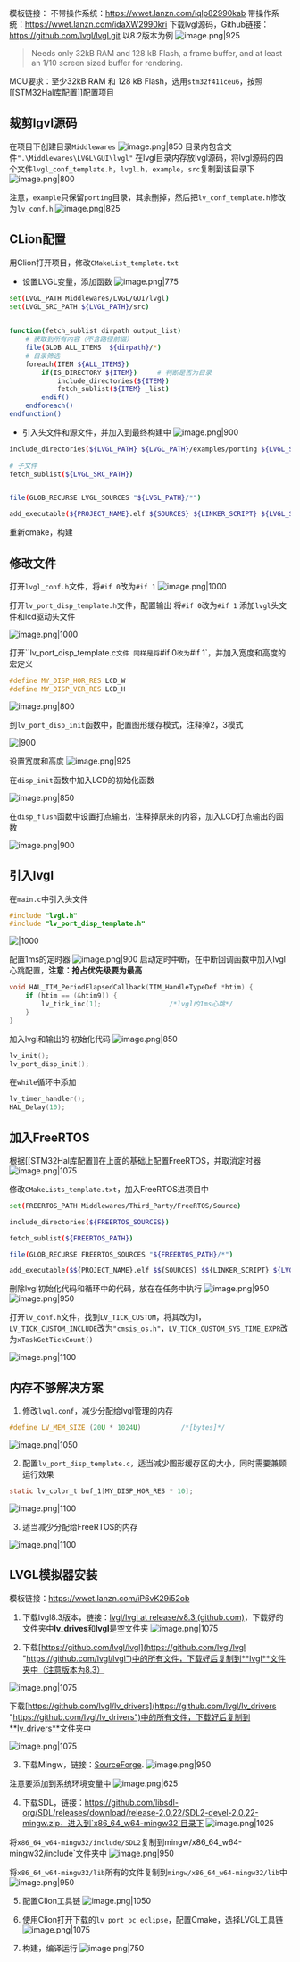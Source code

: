 模板链接：
不带操作系统：https://wwet.lanzn.com/iqlp82990kab
带操作系统：https://wwet.lanzn.com/idaXW2990kri
下载lvgl源码，Github链接：https://github.com/lvgl/lvgl.git
以8.2版本为例
![image.png|925](https://cdn.jsdelivr.net/gh/xuezhaorong/Picgo//Source/fix-dir/picgo/picgo-clipboard-images/2024/09/04/12-35-28-03d24528baed7efe607fbfe0aeab63f9-20240904123527-2dee1d.png)

> Needs only 32kB RAM and 128 kB Flash, a frame buffer, and at least an 1/10 screen sized buffer for rendering.

MCU要求：至少32kB RAM 和 128 kB Flash，选用`stm32f411ceu6`，按照[[STM32Hal库配置]]配置项目

## 裁剪lgvl源码
在项目下创建目录`Middlewares`
![image.png|850](https://cdn.jsdelivr.net/gh/xuezhaorong/Picgo//Source/fix-dir/picgo/picgo-clipboard-images/2024/09/04/12-41-58-e14bfcfa9c5a769767ada91c6e60e74c-20240904124157-05f3ab.png)
目录内包含文件`".\Middlewares\LVGL\GUI\lvgl"`
在lvgl目录内存放lvgl源码，将lvgl源码的四个文件`lvgl_conf_template.h`，`lvgl.h`，`example`，`src`复制到该目录下
![image.png|800](https://cdn.jsdelivr.net/gh/xuezhaorong/Picgo//Source/fix-dir/picgo/picgo-clipboard-images/2024/09/04/12-44-05-9a2bbdb995484a0c85d0b5b041c4a948-20240904124405-6451d8.png)

注意，`example`只保留`porting`目录，其余删掉，然后把`lv_conf_template.h`修改为`lv_conf.h`
![image.png|825](https://cdn.jsdelivr.net/gh/xuezhaorong/Picgo//Source/fix-dir/picgo/picgo-clipboard-images/2024/09/04/12-51-51-686cdab34d308106b0620f44adb17a2a-20240904125151-93487e.png)

## CLion配置
用Clion打开项目，修改`CMakeList_template.txt`
* 设置LVGL变量，添加函数
![image.png|775](https://cdn.jsdelivr.net/gh/xuezhaorong/Picgo//Source/fix-dir/picgo/picgo-clipboard-images/2024/09/04/12-48-10-83a9fb5bd044c8a0f53e2729662f188b-20240904124810-15d7e3.png)

```bash
set(LVGL_PATH Middlewares/LVGL/GUI/lvgl)  
set(LVGL_SRC_PATH ${LVGL_PATH}/src)  

  
function(fetch_sublist dirpath output_list)  
    # 获取到所有内容（不含路径前缀）  
    file(GLOB ALL_ITEMS  ${dirpath}/*)  
    # 目录筛选  
    foreach(ITEM ${ALL_ITEMS})  
        if(IS_DIRECTORY ${ITEM})     # 判断是否为目录  
			include_directories(${ITEM})
	        fetch_sublist(${ITEM} _list)  
        endif()  
    endforeach()  
endfunction()
```

* 引入头文件和源文件，并加入到最终构建中
![image.png|900](https://cdn.jsdelivr.net/gh/xuezhaorong/Picgo//Source/fix-dir/picgo/picgo-clipboard-images/2024/09/04/12-49-37-c8268894b0ed197ccb881d1582e634fb-20240904124936-56fc0d.png)

```bash
include_directories(${LVGL_PATH} ${LVGL_PATH}/examples/porting ${LVGL_SRC_PATH})  
  
# 子文件  
fetch_sublist(${LVGL_SRC_PATH})  


file(GLOB_RECURSE LVGL_SOURCES "${LVGL_PATH}/*")

add_executable(${PROJECT_NAME}.elf ${SOURCES} ${LINKER_SCRIPT} ${LVGL_SOURCES})
```

重新cmake，构建

## 修改文件
打开`lvgl_conf.h`文件，将`#if 0`改为`#if 1`
![image.png|1000](https://cdn.jsdelivr.net/gh/xuezhaorong/Picgo//Source/fix-dir/picgo/picgo-clipboard-images/2024/09/04/13-23-42-50d4cc853adda2b227e59752e61e789d-20240904132341-e4e5ca.png)


打开`lv_port_disp_template.h`文件，配置输出
将`#if 0`改为`#if 1`
添加`lvgl`头文件和lcd驱动头文件

![image.png|1000](https://cdn.jsdelivr.net/gh/xuezhaorong/Picgo//Source/fix-dir/picgo/picgo-clipboard-images/2024/09/04/13-04-38-9af08a3945ac11b93952a33d3e5ed922-20240904130437-beb4a2.png)

打开``lv_port_disp_template.c`文件
同样是将`#if 0`改为`#if 1`，并加入宽度和高度的宏定义
```cpp
#define MY_DISP_HOR_RES LCD_W  
#define MY_DISP_VER_RES LCD_H
```

![image.png|800](https://cdn.jsdelivr.net/gh/xuezhaorong/Picgo//Source/fix-dir/picgo/picgo-clipboard-images/2024/09/04/13-12-40-d1e8baea83e5539b056a0e59c4a0969b-20240904131239-11787b.png)

到`lv_port_disp_init`函数中，配置图形缓存模式，注释掉2，3模式

![|900](https://cdn.jsdelivr.net/gh/xuezhaorong/Picgo//Source/fix-dir/picgo/picgo-clipboard-images/2024/09/04/13-14-11-7043c891af105340338e51522936e355-20240904131410-152dea.png)

设置宽度和高度
![image.png|925](https://cdn.jsdelivr.net/gh/xuezhaorong/Picgo//Source/fix-dir/picgo/picgo-clipboard-images/2024/09/04/13-16-41-1ff69e3f034ed0e95f403292da4793f2-20240904131640-aa2519.png)


在`disp_init`函数中加入LCD的初始化函数

![image.png|850](https://cdn.jsdelivr.net/gh/xuezhaorong/Picgo//Source/fix-dir/picgo/picgo-clipboard-images/2024/09/04/13-15-09-a15126bc825e0376bd489af3aec2196f-20240904131509-30567b.png)

在`disp_flush`函数中设置打点输出，注释掉原来的内容，加入LCD打点输出的函数

![image.png|900](https://cdn.jsdelivr.net/gh/xuezhaorong/Picgo//Source/fix-dir/picgo/picgo-clipboard-images/2024/09/04/13-17-32-bbb9ad86229c5f7127936de42b3da4d2-20240904131731-18cb6c.png)

## 引入lvgl
在`main.c`中引入头文件
```cpp
#include "lvgl.h"
#include "lv_port_disp_template.h"
```

![|1000](https://cdn.jsdelivr.net/gh/xuezhaorong/Picgo//Source/fix-dir/https/cdn.jsdelivr.net/gh/xuezhaorong/Picgo/Source/fix-dir/picgo/picgo-clipboard-images/2024/09/04/2024/09/04/13-25-08-cbd5737785f138cf2e6c714bcb611767-13-24-37-cbd5737785f138cf2e6c714bcb611767-20240904132436-680eb8-6f83bd.png)

配置1ms的定时器
![image.png|900](https://cdn.jsdelivr.net/gh/xuezhaorong/Picgo//Source/fix-dir/picgo/picgo-clipboard-images/2024/09/04/15-43-34-93879a8f95a5616383699c9874d5b87f-20240904154333-b9a8f0.png)
启动定时中断，在中断回调函数中加入lvgl心跳配置，**注意：抢占优先级要为最高**
```cpp
void HAL_TIM_PeriodElapsedCallback(TIM_HandleTypeDef *htim) {  
    if (htim == (&htim9)) {  
        lv_tick_inc(1);                 /*lvgl的1ms心跳*/  
    }  
}
```

加入lvgl和输出的 初始化代码
![image.png|850](https://cdn.jsdelivr.net/gh/xuezhaorong/Picgo//Source/fix-dir/picgo/picgo-clipboard-images/2024/09/04/15-45-25-a6764e96d804a6b763431fe70259c42a-20240904154525-845221.png)

```cpp
lv_init();  
lv_port_disp_init();
```

在`while`循环中添加
```cpp
lv_timer_handler();  
HAL_Delay(10);
```

## 加入FreeRTOS
根据[[STM32Hal库配置]]在上面的基础上配置FreeRTOS，并取消定时器
![image.png|1075](https://cdn.jsdelivr.net/gh/xuezhaorong/Picgo//Source/fix-dir/picgo/picgo-clipboard-images/2024/09/05/16-33-33-30ab69e319af398e16c831f1b6d8797a-20240905163332-d51e96.png)

修改`CMakeLists_template.txt`，加入FreeRTOS进项目中
```bash
set(FREERTOS_PATH Middlewares/Third_Party/FreeRTOS/Source)

include_directories(${FREERTOS_SOURCES})

fetch_sublist(${FREERTOS_PATH})

file(GLOB_RECURSE FREERTOS_SOURCES "${FREERTOS_PATH}/*")

add_executable($${PROJECT_NAME}.elf $${SOURCES} $${LINKER_SCRIPT} ${LVGL_SOURCES} ${FREERTOS_SOURCES})

```

删除lvgl初始化代码和循环中的代码，放在在任务中执行
![image.png|950](https://cdn.jsdelivr.net/gh/xuezhaorong/Picgo//Source/fix-dir/picgo/picgo-clipboard-images/2024/09/05/16-37-10-9e24b6b655fede62cfa357fe977622de-20240905163710-f52343.png)
![image.png|950](https://cdn.jsdelivr.net/gh/xuezhaorong/Picgo//Source/fix-dir/picgo/picgo-clipboard-images/2024/09/05/16-37-19-3af8726f50f7c5b127dae7e1ec3ea4a0-20240905163719-048905.png)

打开`lv_conf.h`文件，找到`LV_TICK_CUSTOM`，将其改为1，`LV_TICK_CUSTOM_INCLUDE`改为`"cmsis_os.h"`，`LV_TICK_CUSTOM_SYS_TIME_EXPR`改为`xTaskGetTickCount()`

![image.png|1100](https://cdn.jsdelivr.net/gh/xuezhaorong/Picgo//Source/fix-dir/picgo/picgo-clipboard-images/2024/09/05/16-38-15-ff84d9dc92a3b3d838007d1d6e3f1850-20240905163815-3c4990.png)

 ## 内存不够解决方案
 1. 修改`lvgl.conf`，减少分配给lvgl管理的内存
```c
#define LV_MEM_SIZE (20U * 1024U)          /*[bytes]*/
```

![image.png|1050](https://cdn.jsdelivr.net/gh/xuezhaorong/Picgo//Source/fix-dir/picgo/picgo-clipboard-images/2024/09/07/18-51-00-9c9059bfe0528e997c19385fa48ffabe-20240907185059-a895a1.png)

2. 配置`lv_port_disp_template.c`，适当减少图形缓存区的大小，同时需要兼顾运行效果
```c
static lv_color_t buf_1[MY_DISP_HOR_RES * 10];                          /*A buffer for 10 rows*/
```

![image.png|1100](https://cdn.jsdelivr.net/gh/xuezhaorong/Picgo//Source/fix-dir/picgo/picgo-clipboard-images/2024/09/07/18-53-38-0ab6a8a1a8b38f3e5ac3a28fbf861fec-20240907185337-47b2f8.png)

3. 适当减少分配给FreeRTOS的内存

![image.png|1100](https://cdn.jsdelivr.net/gh/xuezhaorong/Picgo//Source/fix-dir/picgo/picgo-clipboard-images/2024/09/07/18-58-08-0582c22b953f1d68bddd509716559e8e-20240907185807-aca4f7.png)

## LVGL模拟器安装
模板链接：https://wwet.lanzn.com/iP6vK29i52ob
1. 下载lvgl8.3版本，链接：[lvgl/lvgl at release/v8.3 (github.com)](https://github.com/lvgl/lvgl/tree/release/v8.3)，下载好的文件夹中**lv_drives**和**lvgl**是空文件夹
![image.png|1075](https://cdn.jsdelivr.net/gh/xuezhaorong/Picgo//Source/fix-dir/picgo/picgo-clipboard-images/2024/09/08/12-28-43-01d1cd25a485a4c025b431c7e02546bf-20240908122842-52d122.png)

2. 下载[https://github.com/lvgl/lvgl](https://github.com/lvgl/lvgl "https://github.com/lvgl/lvgl")中的所有文件，下载好后复制到**lvgl**文件夹中（注意版本为8.3）

![image.png|1075](https://cdn.jsdelivr.net/gh/xuezhaorong/Picgo//Source/fix-dir/picgo/picgo-clipboard-images/2024/09/08/12-29-50-63261c2df9ae6b6a3c22ecf02adc9a45-20240908122950-d43e60.png)

下载[https://github.com/lvgl/lv_drivers](https://github.com/lvgl/lv_drivers "https://github.com/lvgl/lv_drivers")中的所有文件，下载好后复制到**lv_drivers**文件夹中

![image.png|1075](https://cdn.jsdelivr.net/gh/xuezhaorong/Picgo//Source/fix-dir/picgo/picgo-clipboard-images/2024/09/08/12-30-34-1dc554053a2893a6c8c935da530da7f6-20240908123033-4e8fa0.png)

3. 下载Mingw，链接：[SourceForge](http://sourceforge.net/projects/mingw-w64/files/mingw-w64/mingw-w64-release/ "SourceForge").
![image.png|950](https://cdn.jsdelivr.net/gh/xuezhaorong/Picgo//Source/fix-dir/picgo/picgo-clipboard-images/2024/09/08/12-31-55-7745ad9768bf46b5096fbef2c9b3258b-20240908123154-0dacbd.png)

注意要添加到系统环境变量中
![image.png|625](https://cdn.jsdelivr.net/gh/xuezhaorong/Picgo//Source/fix-dir/picgo/picgo-clipboard-images/2024/09/08/12-37-33-005757768579510b57c47e03d3b0fc16-20240908123733-086f67.png)

4. 下载SDL，链接：https://github.com/libsdl-org/SDL/releases/download/release-2.0.22/SDL2-devel-2.0.22-mingw.zip，进入到`x86_64_w64-mingw32`目录下
![image.png|1025](https://cdn.jsdelivr.net/gh/xuezhaorong/Picgo//Source/fix-dir/picgo/picgo-clipboard-images/2024/09/08/12-41-46-8591f1e2e4cf589f56851b42d62731d1-20240908124145-7246e8.png)

将`x86_64_w64-mingw32/include/SDL2`复制到mingw/x86_64_w64-mingw32/include`文件夹中
![image.png|950](https://cdn.jsdelivr.net/gh/xuezhaorong/Picgo//Source/fix-dir/picgo/picgo-clipboard-images/2024/09/08/12-44-44-130e4ab128d1e569d2b593b7fb8c19c1-20240908124443-3bd721.png)

将`x86_64_w64-mingw32/lib`所有的文件复制到`mingw/x86_64_w64-mingw32/lib`中
![image.png|950](https://cdn.jsdelivr.net/gh/xuezhaorong/Picgo//Source/fix-dir/picgo/picgo-clipboard-images/2024/09/08/12-47-32-89cde6a338a0ec411028ceee5c6b8e97-20240908124732-531770.png)

5. 配置Clion工具链
![image.png|1050](https://cdn.jsdelivr.net/gh/xuezhaorong/Picgo//Source/fix-dir/picgo/picgo-clipboard-images/2024/09/08/12-55-28-54b26c4c71b8318caa6261ec390b3ab4-20240908125527-fcf11c.png)

6. 使用Clion打开下载的`lv_port_pc_eclipse`，配置Cmake，选择LVGL工具链
![image.png|1075](https://cdn.jsdelivr.net/gh/xuezhaorong/Picgo//Source/fix-dir/picgo/picgo-clipboard-images/2024/09/08/12-59-23-25e54ed8a3ee4a85cd9d7f665bf00ac0-20240908125921-e95884.png)

7. 构建，编译运行
![image.png|750](https://cdn.jsdelivr.net/gh/xuezhaorong/Picgo//Source/fix-dir/picgo/picgo-clipboard-images/2024/09/08/13-00-18-2ab32fd1a169391b4044e734958258c0-20240908130018-74d999.png)
